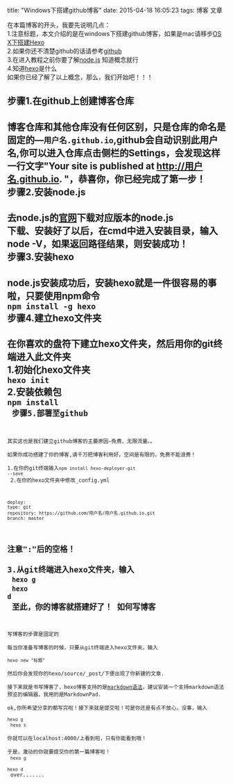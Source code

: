 title: "Windows下搭建github博客"
date: 2015-04-18 16:05:23
tags: 博客 文章

在本篇博客的开头，我要先说明几点：<br/>
1.注意标题，本文介绍的是在windows下搭建github博客，如果是mac请移步<a href="http://jinyixinseraph.github.io/2015/04/03/OS-X%E4%B8%8B%E6%90%AD%E5%BB%BAHexo/" target="_blank">OS X下搭建Hexo</a><br/>
2.如果你还不清楚github的话请参考<a href="https://zh.wikipedia.org/wiki/GitHub" target="_blank">github</a><br/>
3.在进入教程之前你要了解<a href="https://zh.wikipedia.org/wiki/Node.js" target="_blank">node.js</a>  知道概念就行<br/>
4.知道<a href="http://segmentfault.com/a/1190000000370778" target="_blank">hexo</a>是什么<br/>
如果你已经了解了以上概念，那么，我们开始吧！！！<br/>

步骤1.在github上创建博客仓库
---
博客仓库和其他仓库没有任何区别，只是仓库的命名是固定的—<code>用户名.github.io</code>,github会自动识别此用户名,你可以进入仓库点击侧栏的Settings，会发现这样一行文字"Your site is published at http://用户名.github.io. "，恭喜你，你已经完成了第一步！<br/>
步骤2.安装node.js
---
去node.js的<a href="https://nodejs.org/" target="_blank">官网</a>下载对应版本的node.js<br/>
下载、安装好了以后，在cmd中进入安装目录，输入node -V，如果返回路径结果，则安装成功！<br/>
步骤3.安装hexo
---
node.js安装成功后，安装hexo就是一件很容易的事啦，只要使用npm命令<br/>
<code>npm install -g hexo</code><br/>
步骤4.建立hexo文件夹
--
在你喜欢的盘符下建立hexo文件夹，然后用你的git终端进入此文件夹<br/>
1.初始化hexo文件夹<br/>
<code>hexo init</code><br/>
2.安装依赖包<br/>
<code>npm install</code><code><br/>
步骤5.部署至github
---
其实这也是我们建立github博客的主要原因—免费、无限流量。。<br/>
如果你成功搭建了你的博客,请千万把博客利用好，空间是有限的，免费不能浪费！<br/>
1.在你的git终端输入<code>npm install hexo-deployer-git --save</code><br/>
2.在你的hexo文件夹中修改_config.yml

	deploy:
  	type: git
  	repository: https://github.com/用户名/用户名.github.io.git
  	branch: master

注意":"后的空格！<br/>
3.从git终端进入hexo文件夹，输入<br/>
<code>hexo g</code><br/>
<code>hexo d</code><br/>
至此，你的博客就搭建好了！
如何写博客
---
写博客的步骤是固定的<br/>
每当你准备写博客的时候，只要从git终端进入hexo文件夹，输入<br/>
<code>hexo new "标题"</code><br/>
然后你会发现你的hexo/source/_post/下便出现了你新建的文章.<br/>
接下来就是书写博客了，hexo博客支持的是<a href="https://github.com/riku/Markdown-Syntax-CN" target="_blank">markdown语法</a>，建议安装一个支持markdown语法预览的编辑器，我用的是MarkdownPad.<br/>
ok,你所希望分享的都写完啦！接下来就是提交啦！可是你还是有点不放心，没事，输入<br/>
<code>hexo g</code><br/>
<code>hexo s</code><br/>
你就可以在localhost:4000/上看到啦，只有你能看到哦！<br/>
于是，激动的你就要提交你的第一篇博客啦！<br/>
<code>hexo g</code><br/>
<code>hexo d</code><br/>
over.......
